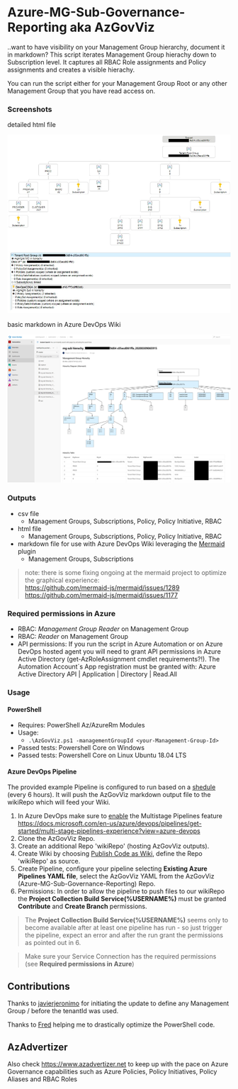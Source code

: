 # Azure-MG-Sub-Governance-Reporting aka AzGovViz

..want to have visibility on your Management Group hierarchy, document it in markdown? This script iterates Management Group hierachy down to Subscription level. It captures all RBAC Role assignments and Policy assignments and creates a visible hierachy.

You can run the script either for your Management Group Root or any other Management Group that you have read access on.

### Screenshots

detailed html file

![alt text](img/mg-sub-governance-reporting.jpg "example output")

basic markdown in Azure DevOps Wiki

![alt text](img/mg-sub-governance-reporting_md.jpg "example output")

### Outputs

* csv file
  * Management Groups, Subscriptions, Policy, Policy Initiative, RBAC
* html file
  * Management Groups, Subscriptions, Policy, Policy Initiative, RBAC
* markdown file for use with Azure DevOps Wiki leveraging the [Mermaid](https://docs.microsoft.com/en-us/azure/devops/release-notes/2019/sprint-158-update#mermaid-diagram-support-in-wiki) plugin
  * Management Groups, Subscriptions

> note: there is some fixing ongoing at the mermaid project to optimize the graphical experience:  
 <https://github.com/mermaid-js/mermaid/issues/1289>  
 <https://github.com/mermaid-js/mermaid/issues/1177>

### Required permissions in Azure

* RBAC: _Management Group Reader_ on Management Group
* RBAC: _Reader_ on Management Group
* API permissions: If you run the script in Azure Automation or on Azure DevOps hosted agent you will need to grant API permissions in Azure Active Directory (get-AzRoleAssignment cmdlet requirements?!). The Automation Account´s App registration must be granted with: Azure Active Directory API | Application | Directory | Read.All

### Usage

#### PowerShell

* Requires: PowerShell Az/AzureRm Modules
* Usage:  
  * `.\AzGovViz.ps1 -managementGroupId <your-Management-Group-Id>`
* Passed tests: Powershell Core on Windows
* Passed tests: Powershell Core on Linux Ubuntu 18.04 LTS

#### Azure DevOps Pipeline

The provided example Pipeline is configured to run based on a [shedule](https://docs.microsoft.com/en-us/azure/devops/pipelines/build/triggers?view=azure-devops&tabs=yaml#scheduled-triggers) (every 6 hours). It will push the AzGovViz markdown output file to the wikiRepo which will feed your Wiki.

1. In Azure DevOps make sure to [enable](https://docs.microsoft.com/en-us/azure/devops/project/navigation/preview-features?view=azure-devops&tabs=new-account-enabled) the Multistage Pipelines feature <https://docs.microsoft.com/en-us/azure/devops/pipelines/get-started/multi-stage-pipelines-experience?view=azure-devops>
2. Clone the AzGovViz Repo.
3. Create an additional Repo 'wikiRepo' (hosting AzGovViz outputs).
4. Create Wiki by choosing [Publish Code as Wiki](https://docs.microsoft.com/en-us/azure/devops/project/wiki/publish-repo-to-wiki?view=azure-devops&tabs=browser), define the Repo 'wikiRepo' as source.
5. Create Pipeline, configure your pipeline selecting __Existing Azure Pipelines YAML file__, select the AzGovViz YAML from the AzGovViz (Azure-MG-Sub-Governance-Reporting) Repo.
6. Permissions: In order to allow the pipeline to push files to our wikiRepo the __Project Collection Build Service(%USERNAME%)__ must be granted __Contribute__ and __Create Branch__ permissions.

> The __Project Collection Build Service(%USERNAME%)__ seems only to become available after at least one pipeline has run - so just trigger the pipeline, expect an error and after the run grant the permissions as pointed out in 6.

> Make sure your Service Connection has the required permissions (see __Required permissions in Azure__)
## Contributions

Thanks to [javierjeronimo](https://github.com/javierjeronimo) for initiating the update to define any Management Group / before the tenantId was used.

Thanks to [Fred](https://github.com/FriedrichWeinmann) helping me to drastically optimize the PowerShell code.

## AzAdvertizer

Also check <https://www.azadvertizer.net> to keep up with the pace on Azure Governance capabilities such as Azure Policies, Policy Initiatives, Policy Aliases and RBAC Roles
